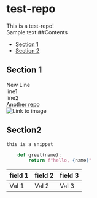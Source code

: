 # test-repo
This is a test-repo!  
Sample text
##Contents
* [Section 1](#section-1)
* [Section 2](#section-2)
## Section 1
New Line  
line1  
line2  
[Another repo](https://github.com/nok911/git-exercise)  
![Link to image](https://www.google.com/search?q=pasta&sxsrf=ALiCzsbQ2DunTne6DC>)
## Section2
```this is a snippet```  
```python
	def greet(name):
		return f"hello, {name}"
```
| field 1 | field 2 | field 3 |
|---------|---------|---------|
| Val 1 | Val 2 | Val 3 | 
